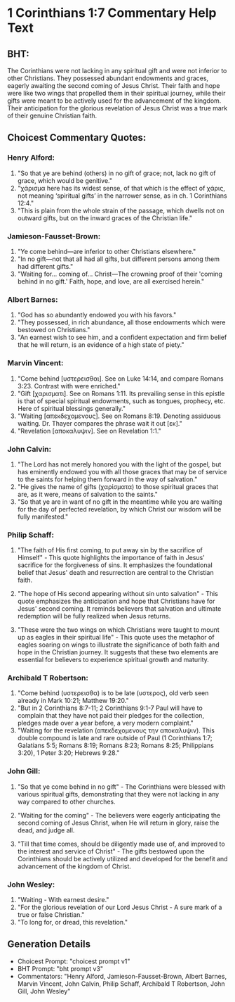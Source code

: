 # 1 Corinthians 1:7 Commentary Help Text

## BHT:
The Corinthians were not lacking in any spiritual gift and were not inferior to other Christians. They possessed abundant endowments and graces, eagerly awaiting the second coming of Jesus Christ. Their faith and hope were like two wings that propelled them in their spiritual journey, while their gifts were meant to be actively used for the advancement of the kingdom. Their anticipation for the glorious revelation of Jesus Christ was a true mark of their genuine Christian faith.

## Choicest Commentary Quotes:
### Henry Alford:
1. "So that ye are behind (others) in no gift of grace; not, lack no gift of grace, which would be genitive." 
2. "χάρισμα here has its widest sense, of that which is the effect of χάρις, not meaning ‘spiritual gifts’ in the narrower sense, as in ch. 1 Corinthians 12:4."
3. "This is plain from the whole strain of the passage, which dwells not on outward gifts, but on the inward graces of the Christian life."

### Jamieson-Fausset-Brown:
1. "Ye come behind—are inferior to other Christians elsewhere."
2. "In no gift—not that all had all gifts, but different persons among them had different gifts."
3. "Waiting for... coming of... Christ—The crowning proof of their 'coming behind in no gift.' Faith, hope, and love, are all exercised herein."

### Albert Barnes:
1. "God has so abundantly endowed you with his favors."
2. "They possessed, in rich abundance, all those endowments which were bestowed on Christians."
3. "An earnest wish to see him, and a confident expectation and firm belief that he will return, is an evidence of a high state of piety."

### Marvin Vincent:
1. "Come behind [υστερεισθαι]. See on Luke 14:14, and compare Romans 3:23. Contrast with were enriched." 
2. "Gift [χαρισματι]. See on Romans 1:11. Its prevailing sense in this epistle is that of special spiritual endowments, such as tongues, prophecy, etc. Here of spiritual blessings generally." 
3. "Waiting [απεκδεχομενους]. See on Romans 8:19. Denoting assiduous waiting. Dr. Thayer compares the phrase wait it out [εκ]." 
4. "Revelation [αποκαλυψιν]. See on Revelation 1:1."

### John Calvin:
1. "The Lord has not merely honored you with the light of the gospel, but has eminently endowed you with all those graces that may be of service to the saints for helping them forward in the way of salvation."
2. "He gives the name of gifts (χαρίσματα) to those spiritual graces that are, as it were, means of salvation to the saints."
3. "So that ye are in want of no gift in the meantime while you are waiting for the day of perfected revelation, by which Christ our wisdom will be fully manifested."

### Philip Schaff:
1. "The faith of His first coming, to put away sin by the sacrifice of Himself" - This quote highlights the importance of faith in Jesus' sacrifice for the forgiveness of sins. It emphasizes the foundational belief that Jesus' death and resurrection are central to the Christian faith.

2. "The hope of His second appearing without sin unto salvation" - This quote emphasizes the anticipation and hope that Christians have for Jesus' second coming. It reminds believers that salvation and ultimate redemption will be fully realized when Jesus returns.

3. "These were the two wings on which Christians were taught to mount up as eagles in their spiritual life" - This quote uses the metaphor of eagles soaring on wings to illustrate the significance of both faith and hope in the Christian journey. It suggests that these two elements are essential for believers to experience spiritual growth and maturity.

### Archibald T Robertson:
1. "Come behind (υστερεισθα) is to be late (υστερος), old verb seen already in Mark 10:21; Matthew 19:20." 
2. "But in 2 Corinthians 8:7-11; 2 Corinthians 9:1-7 Paul will have to complain that they have not paid their pledges for the collection, pledges made over a year before, a very modern complaint."
3. "Waiting for the revelation (απεκδεχομενους την αποκαλυψιν). This double compound is late and rare outside of Paul (1 Corinthians 1:7; Galatians 5:5; Romans 8:19; Romans 8:23; Romans 8:25; Philippians 3:20), 1 Peter 3:20; Hebrews 9:28."

### John Gill:
1. "So that ye come behind in no gift" - The Corinthians were blessed with various spiritual gifts, demonstrating that they were not lacking in any way compared to other churches. 

2. "Waiting for the coming" - The believers were eagerly anticipating the second coming of Jesus Christ, when He will return in glory, raise the dead, and judge all. 

3. "Till that time comes, should be diligently made use of, and improved to the interest and service of Christ" - The gifts bestowed upon the Corinthians should be actively utilized and developed for the benefit and advancement of the kingdom of Christ.

### John Wesley:
1. "Waiting - With earnest desire."
2. "For the glorious revelation of our Lord Jesus Christ - A sure mark of a true or false Christian."
3. "To long for, or dread, this revelation."


## Generation Details
- Choicest Prompt: "choicest prompt v1"
- BHT Prompt: "bht prompt v3"
- Commentators: "Henry Alford, Jamieson-Fausset-Brown, Albert Barnes, Marvin Vincent, John Calvin, Philip Schaff, Archibald T Robertson, John Gill, John Wesley"
